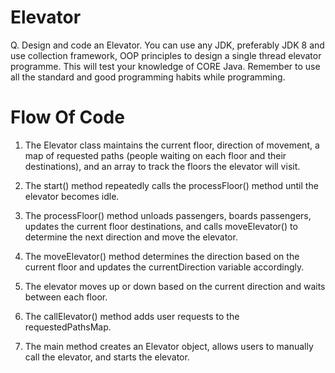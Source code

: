 # Elevator 

Q. Design and code an Elevator. You can use any JDK, preferably JDK 8 and use collection framework, OOP principles to design a single 
thread elevator programme. This will test your knowledge of CORE Java. Remember to use all the standard and good programming habits 
while programming.

# Flow Of Code

1. The Elevator class maintains the current floor, direction of movement, a map of requested paths (people waiting on each floor and their destinations), and an array to track the floors the elevator will visit.

2. The start() method repeatedly calls the processFloor() method until the elevator becomes idle.

3. The processFloor() method unloads passengers, boards passengers, updates the current floor destinations, and calls moveElevator() to determine the next direction and move the elevator.

4. The moveElevator() method determines the direction based on the current floor and updates the currentDirection variable accordingly.

5. The elevator moves up or down based on the current direction and waits between each floor.

6. The callElevator() method adds user requests to the requestedPathsMap.

7. The main method creates an Elevator object, allows users to manually call the elevator, and starts the elevator.

